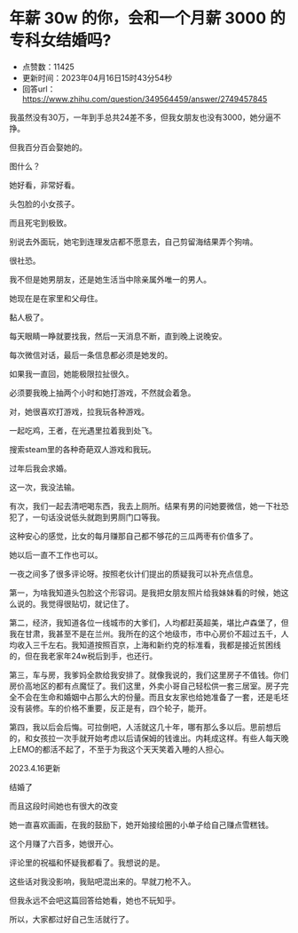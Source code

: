 # 年薪 30w 的你，会和一个月薪 3000 的专科女结婚吗?
- 点赞数：11425
- 更新时间：2023年04月16日15时43分54秒
- 回答url：https://www.zhihu.com/question/349564459/answer/2749457845
<body>
 <p data-pid="3l7tk7Ea">我虽然没有30万，一年到手总共24差不多，但我女朋友也没有3000，她分逼不挣。</p>
 <p data-pid="3-jIfMrq">但我百分百会娶她的。</p>
 <p data-pid="hBBVMEh0">图什么？</p>
 <p data-pid="e_ZakkFa">她好看，非常好看。</p>
 <p data-pid="c20ZvaA8">头包脸的小女孩子。</p>
 <p data-pid="b4AhjvM9">而且死宅到极致。</p>
 <p data-pid="d11V0pM7">别说去外面玩，她宅到连理发店都不愿意去，自己剪留海结果弄个狗啃。</p>
 <p data-pid="XiJSVN3Y">很社恐。</p>
 <p data-pid="xo4zi88K">我不但是她男朋友，还是她生活当中除亲属外唯一的男人。</p>
 <p data-pid="glehvxB1">她现在是在家里和父母住。</p>
 <p data-pid="SiZTqJc4">黏人极了。</p>
 <p data-pid="lchHsvBd">每天眼睛一睁就要找我，然后一天消息不断，直到晚上说晚安。</p>
 <p data-pid="Ok4KnMnh">每次微信对话，最后一条信息都必须是她发的。</p>
 <p data-pid="TBLW-fLI">如果我一直回，她能极限拉扯很久。</p>
 <p data-pid="hAT0N4lz">必须要我晚上抽两个小时和她打游戏，不然就会着急。</p>
 <p data-pid="ezkxgbrk">对，她很喜欢打游戏，拉我玩各种游戏。</p>
 <p data-pid="nQcWED2z">一起吃鸡，王者，在光遇里拉着我到处飞。</p>
 <p data-pid="DOOniRj1">搜索steam里的各种奇葩双人游戏和我玩。</p>
 <p data-pid="Bc-zkoc6">过年后我会求婚。</p>
 <p data-pid="sGc3EIus">这一次，我没法输。</p>
 <p data-pid="ICINUfHI">有次，我们一起去清吧喝东西，我去上厕所。结果有男的问她要微信，她一下社恐犯了，一句话没说低头就跑到男厕门口等我。</p>
 <p data-pid="tJgBPE3-">这种安心的感觉，比女的每月赚那自己都不够花的三瓜两枣有价值多了。</p>
 <p data-pid="rHBaeTKe">她以后一直不工作也可以。</p>
 <p data-pid="ItYH8Hio">一夜之间多了很多评论呀。按照老伙计们提出的质疑我可以补充点信息。</p>
 <p data-pid="UYNUEuv5">第一，为啥我知道头包脸这个形容词。是我把女朋友照片给我妹妹看的时候，她这么说的。我觉得很贴切，就记住了。</p>
 <p data-pid="HLBbVhpq">第二，经济，我知道各位一线城市的大爹们，人均都赶英超美，堪比卢森堡了，但我在甘肃，我甚至不是在兰州。我所在的这个地级市，市中心房价不超过五千，人均收入三千左右。我知道按照百京，上海和新约克的标准看，我都是接近贫困线的，但在我老家年24w税后到手，也还行。</p>
 <p data-pid="TFVTVKN-">第三，车与房，我爹妈全款给我安排了。就像我说的，我们这里房子不值钱。你们房价高地区的都有点魔怔了。我们这里，外卖小哥自己轻松供一套三居室。房子完全不会在生命和婚姻中占那么大的份量。而且女友家也给她准备了一套，还是毛坯没有装修。车的价格不重要，反正是有，四个轮子，能开。</p>
 <p data-pid="HG1noiX8">第四，我以后会后悔。可拉倒吧，人活就这几十年，哪有那么多以后。思前想后的，和女孩拉一次手就开始考虑以后请保姆的钱谁出。内耗成这样。有些人每天晚上EMO的都活不起了，不至于为我这个天天笑着入睡的人担心。</p>
 <p data-pid="4ipRt5Oa">2023.4.16更新</p>
 <p data-pid="VPlvXTW-">结婚了</p>
 <p data-pid="nRs63DdU">而且这段时间她也有很大的改变</p>
 <p data-pid="ChiA24Op">她一直喜欢画画，在我的鼓励下，她开始接绘圈的小单子给自己赚点雪糕钱。</p>
 <p data-pid="0J4Emmby">这个月赚了六百多，她很开心。</p>
 <p data-pid="KFaeHEd4">评论里的祝福和怀疑我都看了。我想说的是。</p>
 <p data-pid="ibrii5Yq">这些话对我没影响，我贴吧混出来的。早就刀枪不入。</p>
 <p data-pid="RO8l1kbM">但我永远不会吧这篇回答给她看，她也不玩知乎。</p>
 <p data-pid="yshA5ah6">所以，大家都过好自己生活就行了。</p>
</body>